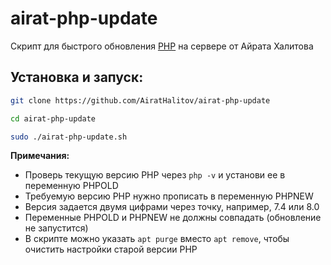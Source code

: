 # airat-php-update
Скрипт для быстрого обновления [PHP](https://www.php.net/) на сервере от Айрата Халитова

## Установка и запуск:
```bash
git clone https://github.com/AiratHalitov/airat-php-update

cd airat-php-update

sudo ./airat-php-update.sh
```

**Примечания:** 
- Проверь текущую версию PHP через `php -v` и установи ее в переменную PHPOLD
- Требуемую версию PHP нужно прописать в переменную PHPNEW
- Версия задается двумя цифрами через точку, например, 7.4 или 8.0
- Переменные PHPOLD и PHPNEW не должны совпадать (обновление не запустится)
- В скрипте можно указать `apt purge` вместо `apt remove`, чтобы очистить настройки старой версии PHP
